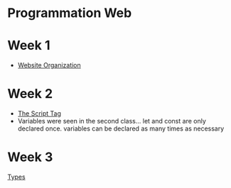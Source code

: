 # Programmation Web

# Week 1
- [Website Organization](./semaine_1/website_organization.md)

# Week 2
- [The Script Tag](./semaine_2/script_tag.md)
- Variables were seen in the second class... let and const are only declared once. variables can be declared as many times as necessary

# Week 3
[Types](./semaine_3/Types.md)
